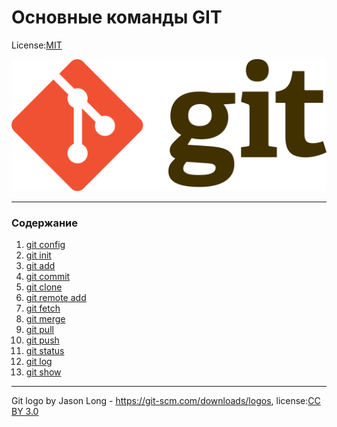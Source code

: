 # **Основные команды GIT**

License:[MIT](licenseMit.md)

![gitLogo](gitLogo.png)

---
### **Содержание**

1. [git config](./Content/git_config.md)
2. [git init](./Content/git_init.md)
3. [git add](./Content/git_add.md)
4. [git commit](./Content/git_commit.md)
5. [git clone](./Content/git_clone.md)
6. [git remote add](./Content/git_remote_add.md)
7. [git fetch](./Content/git_fetch.md)
8. [git merge](./Content/git_merge.md)
9. [git pull](./Content/git_pull.md)
10. [git push](./Content/git_push.md)
11. [git status](./Content/git_status.md)
12. [git log](./Content/git_log.md)
13. [git show](./Content/git_show.md)
---
Git logo by Jason Long - https://git-scm.com/downloads/logos, license:[CC BY 3.0](https://creativecommons.org/licenses/by/3.0/)